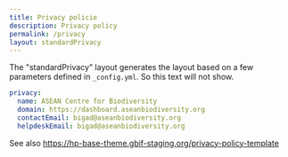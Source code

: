```yaml
---
title: Privacy policie
description: Privacy policy
permalink: /privacy
layout: standardPrivacy
---
```

The "standardPrivacy" layout generates the layout based on a few parameters defined in `_config.yml`. So this text will not show.

```yml
privacy:
  name: ASEAN Centre for Biodiversity
  domain: https://dashboard.aseanbiodiversity.org
  contactEmail: bigad@aseanbiodiversity.org
  helpdeskEmail: bigad@aseanbiodiversity.org
```

See also https://hp-base-theme.gbif-staging.org/privacy-policy-template
